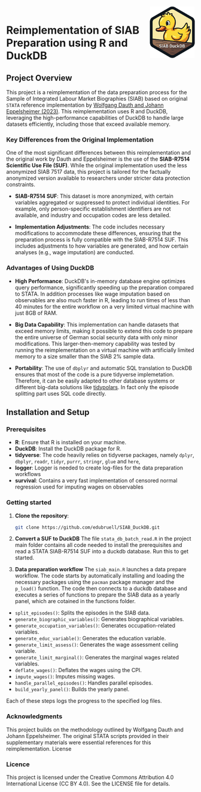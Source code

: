 <div style="padding-top:1em; padding-bottom: 0.5em;">
<img src="siab_duckdb.png" width = 120 align="right" />
</div>

# Reimplementation of SIAB Preparation using R and DuckDB

## Project Overview

This project is a reimplementation of the data preparation process for the Sample of Integrated Labour Market Biographies (SIAB) based on original `STATA` reference implementation  by [Wolfgang Dauth and Johann  Eppelsheimer (2023)](https://labourmarketresearch.springeropen.com/articles/10.1186/s12651-023-00335-w). This reimplementation uses R and DuckDB, leveraging the high-performance capabilities of DuckDB to handle large datasets efficiently, including those that exceed available memory.

### Key Differences from the Original Implementation

One of the most significant differences between this reimplementation and the original work by Dauth and Eppelsheimer is the use of the **SIAB-R7514 Scientific Use File (SUF)**. While the original implementation used the less anonymized SIAB 7517 data, this project is tailored for the factually anonymized version available to researchers under stricter data protection constraints.

- **SIAB-R7514 SUF**: This dataset is more anonymized, with certain variables aggregated or suppressed to protect individual identities. For example, only person-specific establishment identifiers are not available, and industry and occupation codes are less detailed.
  
- **Implementation Adjustments**: The code includes necessary modifications to accommodate these differences, ensuring that the preparation process is fully compatible with the SIAB-R7514 SUF. This includes adjustments to how variables are generated, and how certain analyses (e.g., wage imputation) are conducted.

### Advantages of Using DuckDB

- **High Performance**: DuckDB's in-memory database engine optimizes query performance, significantly speeding up the preparation compared to STATA. In addition processes like wage imputation based on observables are also much faster in R, leading to run times of less than 40 minutes for the entire workflow on a very limited virtual machine with just 8GB of RAM. 
  
- **Big Data Capability**: This implementation can handle datasets that exceed memory limits, making it possible to extend this code to prepare the entire universe of German social security data with only minor modifications. This larger-then-memory capability was tested by running the reimplementation on a virtual machine with artificially limited memory to a size smaller than the SIAB 2% sample data.

- **Portability**: The use of `dbplyr` and automatic SQL translation to DuckDB ensures that most of the code is a pure tidyverse implemetation. Therefore, it can be easily adapted to other database systems or different big-data solutions like [tidypolars](https://github.com/etiennebacher/tidypolars). In fact only the episode splitting part uses SQL code directly.

## Installation and Setup

### Prerequisites

- **R**: Ensure that R is installed on your machine.
- **DuckDB**: Install the DuckDB package for R.
- **tidyverse**: The code heavily relies on tidyverse packages, namely `dplyr`, `dbplyr`, `readr`, `tidyr`, `purrr`,  `stringr`, `glue` and  `here`,
- **logger**: Logger is needed to create log-files for the data preparation workflows
- **survival**: Contains a very fast implementation of censored normal regression used for imputing wages on observables

### Getting started

1. **Clone the repository**: 
   ```bash
   git clone https://github.com/edubruell/SIAB_DuckDB.git
   ```
2. **Convert a SUF to DuckDB**
The file `stata_db_batch_read.R` in the project main folder contains all code needed to install the prerequisites and read a STATA SIAB-R7514 SUF into a duckdb database. Run this to get started.

3. **Data preparation workflow**
The `siab_main.R` launches a data prepare workflow. The code starts by automatically installing and loading the necessary packages using the `pacman` package manager and the `p_load()` function. The code then connects to a duckdb database and executes a series of functions to prepare the SIAB data as a yearly panel, which are cotained in the functions folder.

- `split_episodes()`: Splits the episodes in the SIAB data.
- `generate_biographic_variables()`: Generates biographical variables.
- `generate_occupation_variables()`: Generates occupation-related variables.
- `generate_educ_variable()`: Generates the education variable.
- `generate_limit_assess()`: Generates the wage assessment ceiling variable.
- `generate_limit_marginal()`: Generates the marginal wages related variables.
- `deflate_wages()`: Deflates the wages using the CPI.
- `impute_wages()`: Imputes missing wages.
- `handle_parallel_episodes()`: Handles parallel episodes.
- `build_yearly_panel()`: Builds the yearly panel.

Each of these steps logs the progress to the specified log files.
 
### Acknowledgments

This project builds on the methodology outlined by Wolfgang Dauth and Johann Eppelsheimer. The original STATA scripts provided in their supplementary materials were essential references for this reimplementation.
License

### Licence
This project is licensed under the Creative Commons Attribution 4.0 International License (CC BY 4.0). See the LICENSE file for details.
